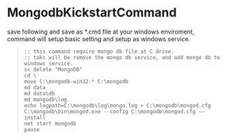 # MongodbKickstartCommand
save following and save as *.cmd file at your windows enviroment, command will setup basic setting and setup as windows service.

>     :: this command require mongo db file at C drive.
>     :: taks will be remove the mongo db service, and add mongo db to windows service.
>     sc delete "MongoDB"
>     cd \
>     move C:\mongodb-win32-* C:\mongodb
>     md data
>     md data\db
>     md mongodb\log
>     echo logpath=C:\mongodb\log\mongo.log > C:\mongodb\mongod.cfg
>     C:\mongodb\bin\mongod.exe --config C:\mongodb\mongod.cfg --install
>     net start mongodb
>     pause
